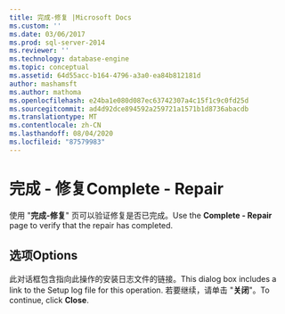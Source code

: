 ```yaml
---
title: 完成-修复 |Microsoft Docs
ms.custom: ''
ms.date: 03/06/2017
ms.prod: sql-server-2014
ms.reviewer: ''
ms.technology: database-engine
ms.topic: conceptual
ms.assetid: 64d55acc-b164-4796-a3a0-ea84b812181d
author: mashamsft
ms.author: mathoma
ms.openlocfilehash: e24ba1e080d087ec63742307a4c15f1c9c0fd25d
ms.sourcegitcommit: ad4d92dce894592a259721a1571b1d8736abacdb
ms.translationtype: MT
ms.contentlocale: zh-CN
ms.lasthandoff: 08/04/2020
ms.locfileid: "87579983"
---
```

# <a name="complete---repair"></a><span data-ttu-id="e69cf-102">完成 - 修复</span><span class="sxs-lookup"><span data-stu-id="e69cf-102">Complete - Repair</span></span>
  <span data-ttu-id="e69cf-103">使用 "**完成-修复**" 页可以验证修复是否已完成。</span><span class="sxs-lookup"><span data-stu-id="e69cf-103">Use the **Complete - Repair** page to verify that the repair has completed.</span></span>  
  
## <a name="options"></a><span data-ttu-id="e69cf-104">选项</span><span class="sxs-lookup"><span data-stu-id="e69cf-104">Options</span></span>  
 <span data-ttu-id="e69cf-105">此对话框包含指向此操作的安装日志文件的链接。</span><span class="sxs-lookup"><span data-stu-id="e69cf-105">This dialog box includes a link to the Setup log file for this operation.</span></span> <span data-ttu-id="e69cf-106">若要继续，请单击 "**关闭**"。</span><span class="sxs-lookup"><span data-stu-id="e69cf-106">To continue, click **Close**.</span></span>  
  
  
